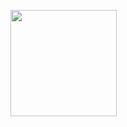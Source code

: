 <p align="left">
  <a href="http://www.jeremiahisaacson.com/"><img align="center" height="170" src="https://github-readme-stats.vercel.app/api?username=jeremiahjordanisaacson&count_private=true&show_icons=true&theme=react&border_radius=15" /></a>
</p>

<!--
**jeremiahjordanisaacson/jeremiahjordanisaacson** is a ✨ _special_ ✨ repository because its `README.md` (this file) appears on your GitHub profile.

Here are some ideas to get you started:

- 🔭 I’m currently working on ...
- 🌱 I’m currently learning ...
- 👯 I’m looking to collaborate on ...
- 🤔 I’m looking for help with ...
- 💬 Ask me about ...
- 📫 How to reach me: ...
- 😄 Pronouns: ...
- ⚡ Fun fact: ...
-->
